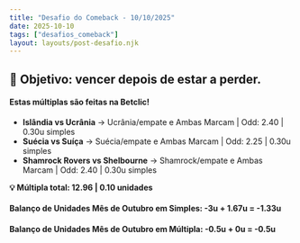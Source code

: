```yaml
---
title: "Desafio do Comeback - 10/10/2025"
date: 2025-10-10
tags: ["desafios_comeback"]
layout: layouts/post-desafio.njk
---
```


## 🎯 Objetivo: vencer depois de estar a perder.

#### Estas múltiplas são feitas na Betclic!

- **Islândia vs Ucrânia** → Ucrânia/empate e Ambas Marcam | Odd: 2.40 | 0.30u simples 
- **Suécia vs Suíça** → Suécia/empate e Ambas Marcam | Odd: 2.25 | 0.30u simples 
- **Shamrock Rovers vs Shelbourne** → Shamrock/empate e Ambas Marcam | Odd: 2.40 | 0.30u simples 

**💡 Múltipla total: 12.96 | 0.10 unidades** 

#### Balanço de Unidades Mês de Outubro em Simples: -3u + 1.67u = -1.33u
#### Balanço de Unidades Mês de Outubro em Múltipla: -0.5u + 0u = -0.5u
